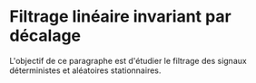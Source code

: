 # <i class="fas fa-book fa-fw"></i> Filtrage linéaire invariant par décalage

L'objectif de ce paragraphe est d'étudier le filtrage des signaux déterministes et aléatoires stationnaires.